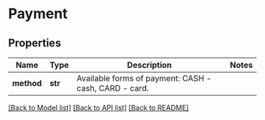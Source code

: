 # Payment

## Properties
Name | Type | Description | Notes
------------ | ------------- | ------------- | -------------
**method** | **str** | Available forms of payment: CASH - cash, CARD - card. | 

[[Back to Model list]](../README.md#documentation-for-models) [[Back to API list]](../README.md#documentation-for-api-endpoints) [[Back to README]](../README.md)


